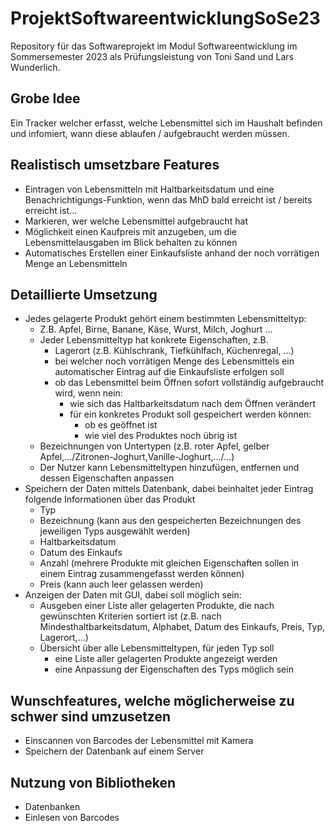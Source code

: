 # ProjektSoftwareentwicklungSoSe23
Repository für das Softwareprojekt im Modul Softwareentwicklung im Sommersemester 2023 als Prüfungsleistung von Toni Sand und Lars Wunderlich.

## Grobe Idee
Ein Tracker welcher erfasst, welche Lebensmittel sich im Haushalt befinden und infomiert, wann diese ablaufen / aufgebraucht werden müssen.

## Realistisch umsetzbare Features
- Eintragen von Lebensmitteln mit Haltbarkeitsdatum und eine Benachrichtigungs-Funktion, wenn das MhD bald erreicht ist / bereits erreicht ist...
- Markieren, wer welche Lebensmittel aufgebraucht hat
- Möglichkeit einen Kaufpreis mit anzugeben, um die Lebensmittelausgaben im Blick behalten zu können
- Automatisches Erstellen einer Einkaufsliste anhand der noch vorrätigen Menge an Lebensmitteln

## Detaillierte Umsetzung
- Jedes gelagerte Produkt gehört einem bestimmten Lebensmitteltyp:
    - Z.B. Apfel, Birne, Banane, Käse, Wurst, Milch, Joghurt ...
    - Jeder Lebensmitteltyp hat konkrete Eigenschaften, z.B. 
        - Lagerort (z.B. Kühlschrank, Tiefkühlfach, Küchenregal, ...)
        - bei welcher noch vorrätigen Menge des Lebensmittels ein automatischer Eintrag auf die Einkaufsliste erfolgen soll
        - ob das Lebensmittel beim Öffnen sofort vollständig aufgebraucht wird, wenn nein:
            - wie sich das Haltbarkeitsdatum nach dem Öffnen verändert
            - für ein konkretes Produkt soll gespeichert werden können:
                - ob es geöffnet ist
                - wie viel des Produktes noch übrig ist
    - Bezeichnungen von Untertypen (z.B. roter Apfel, gelber Apfel,.../Zitronen-Joghurt,Vanille-Joghurt,.../...)
    - Der Nutzer kann Lebensmitteltypen hinzufügen, entfernen und dessen Eigenschaften anpassen
- Speichern der Daten mittels Datenbank, dabei beinhaltet jeder Eintrag folgende Informationen über das Produkt
    - Typ
    - Bezeichnung (kann aus den gespeicherten Bezeichnungen des jeweiligen Typs ausgewählt werden)
    - Haltbarkeitsdatum
    - Datum des Einkaufs
    - Anzahl (mehrere Produkte mit gleichen Eigenschaften sollen in einem Eintrag zusammengefasst werden können)
    - Preis (kann auch leer gelassen werden)
- Anzeigen der Daten mit GUI, dabei soll möglich sein:
    - Ausgeben einer Liste aller gelagerten Produkte, die nach gewünschten Kriterien sortiert ist (z.B. nach Mindesthaltbarkeitsdatum, Alphabet, Datum des Einkaufs, Preis, Typ, Lagerort,...)
    - Übersicht über alle Lebensmitteltypen, für jeden Typ soll
        - eine Liste aller gelagerten Produkte angezeigt werden
        - eine Anpassung der Eigenschaften des Typs möglich sein

## Wunschfeatures, welche möglicherweise zu schwer sind umzusetzen
- Einscannen von Barcodes der Lebensmittel mit Kamera
- Speichern der Datenbank auf einem Server

## Nutzung von Bibliotheken
- Datenbanken
- Einlesen von Barcodes
